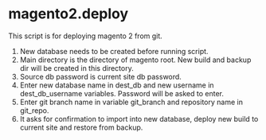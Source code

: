 # magento2.deploy
This script is for deploying magento 2 from git.

1. New database needs to be created before running script.
2. Main directory is the directory of magento root. New build and backup dir will be created in this directory.
3. Source db password is current site db password.
4. Enter new database name in dest_db and new username in dest_db_username variables. Password will be asked to enter.
5. Enter git branch name in variable git_branch and repository name in git_repo.
6. It asks for confirmation to import into new database, deploy new build to current site and restore from backup.
